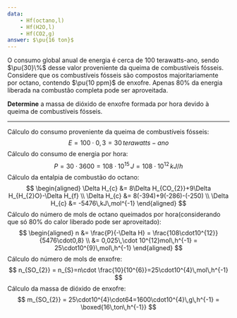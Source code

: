 ```yaml
---
data:
    - Hf(octano,l)
    - Hf(H2O,l)
    - Hf(CO2,g)
answer: $\pu{16 ton}$
---
```


O consumo global anual de energia é cerca de 100 terawatts-ano, sendo $\pu{30}\%$ desse valor proveniente da queima de combustíveis fósseis. Considere que os combustíveis fósseis são compostos majoritariamente por octano, contendo $\pu{10 ppm}$ de enxofre. Apenas 80% da energia liberada na combustão completa pode ser aproveitada. 

**Determine** a massa de dióxido de enxofre formada por hora devido à queima de combustíveis fósseis.

---

Cálculo do consumo proveniente da queima de combustíveis fósseis:
$$
    E=100\cdot0,3=30\,terawatts-ano
$$
Cálculo do consumo de energia por hora:
$$
    P= 30\cdot3600=108\cdot10^{15}\,J=108\cdot10^{12}\,kJ/h
$$
Cálculo da entalpia de combustão do octano:
$$
\begin{aligned}
    \Delta H_{c} &= 8\Delta H_{CO_{2}}+9\Delta H_{H_{2}O}-\Delta H_{f} \\
    \Delta H_{c} &= 8(-394)+9(-286)-(-250) \\
    \Delta H_{c} &= -5476\,kJ\,mol^{-1} 
\end{aligned}
$$
Cálculo do número de mols de octano queimados por hora(considerando que só 80% do calor liberado pode ser aproveitado):
$$
\begin{aligned}
    n &= \frac{P}{-\Delta H} 
        = \frac{108\cdot10^{12}}{5476\cdot0,8} \\
        &= 0,025\,\cdot 10^{12}mol\,h^{-1}
        = 25\cdot10^{9}\,mol\,h^{-1}
\end{aligned}
$$
Cálculo do número de mols de enxofre:
$$
    n_{SO_{2}} = n_{S}=n\cdot \frac{10}{10^{6}}=25\cdot10^{4}\,mol\,h^{-1}
$$
Cálculo da massa de dióxido de enxofre:
$$
    m_{SO_{2}} = 25\cdot10^{4}\cdot64=1600\cdot10^{4}\,g\,h^{-1} = \boxed{16\,ton\,h^{-1}}
$$

